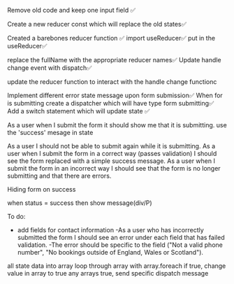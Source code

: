 Remove old code and keep one input field ✅

Create a new reducer const which will replace the old states✅

Created a barebones reducer function ✅
import useReducer✅
put in the useReducer✅

replace the fullName with the appropriate reducer names✅
Update handle change event with dispatch✅

update the reducer function to interact with the handle change functionc

Implement different error state message upon form submission✅
When for is submitting create a dispatcher which will have type form submitting✅
Add a switch statement which will update state ✅

As a user when I submit the form it should show me that it is submitting.
use the 'success' mesage in state

As a user I should not be able to submit again while it is submitting.
As a user when I submit the form in a correct way (passes validation) I should see the form replaced with a simple success message.
As a user when I submit the form in an incorrect way I should see that the form is no longer submitting and that there are errors.

Hiding form on success

when status = success then show message(div/P)

To do:

- add fields for contact information
  -As a user who has incorrectly submitted the form I should see an error under each field that has failed validation. 
  -The error should be specific to the field ("Not a valid phone number", "No bookings outside of England, Wales or Scotland").

all state data into array
loop through array with array.foreach if true, change value in array to true
any arrays true, send specific dispatch message
 
